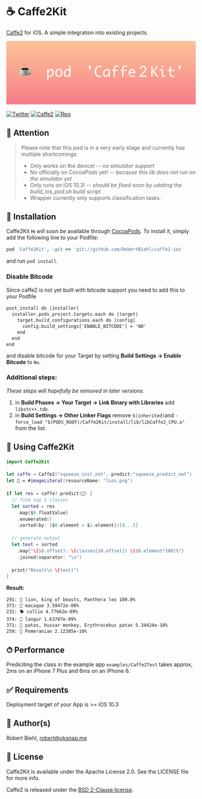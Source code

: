 # ☕️ Caffe2Kit
[Caffe2](https://github.com/caffe2/caffe2) for iOS.
A simple integration into existing projects.

![Caffe2Kit - Simple integration of Caffe2 on iOS.](https://github.com/RobertBiehl/caffe2-ios/blob/master/.github/cover.png)

[![Twitter](https://img.shields.io/badge/Twitter-robeffect-4099FF.svg?style=flat)](https://twitter.com/robeffect)
[![Caffe2](https://img.shields.io/badge/Dep-caffe2-green.svg)](https://caffe2.ai)
[![Req](https://img.shields.io/badge/Req-iOS_10.3-green.svg)](https://github.com/RobertBiehl/caffe2-ios)

## 🚨 Attention
> Please note that this pod is in a very early stage and currently has multiple shortcomings:
> * Only works on the device! -- *no simulator support*
> * No officially on CocoaPods yet! -- *because this lib does not run on the simulator yet* 
> * Only runs on iOS 10.3! -- *should be fixed soon by udating the build_ios_pod.sh build script*
> * Wrapper currently only supports classification tasks.

## 📲 Installation

Caffe2Kit ~~is~~ *will soon be* available through [CocoaPods](http://cocoapods.org). To install
it, simply add the following line to your Podfile:

```ruby
pod 'Caffe2Kit', :git => 'git://github.com/RobertBiehl/caffe2-ios'
```

and run `pod install`.

### Disable Bitcode
Since caffe2 is not yet built with bitcode support you need to add this to your Podfile
```
post_install do |installer|
  installer.pods_project.targets.each do |target|
    target.build_configurations.each do |config|
      config.build_settings['ENABLE_BITCODE'] = 'NO'
    end
  end
end
```
and disable bitcode for your Target by setting **Build Settings -> Enable Bitcode** to `No`.

### Additional steps:
*These steps will hopefully be removed in later versions.*
1) in **Build Phases -> Your Target -> Link Binary with Libraries** add `libstc++.tdb`.
2) in **Build Settings -> Other Linker Flags** remove `$(inherited)`and `-force_load "$(PODS_ROOT)/Caffe2Kit/install/lib/libCaffe2_CPU.a"` from the list.

## 🚀 Using Caffe2Kit

```swift
import Caffe2Kit

let caffe = Caffe2("squeeze_init_net", predict:"squeeze_predict_net")
let 🌅 = #imageLiteral(resourceName: "lion.png")
    
if let res = caffe?.predict(🌅) {
  // find top 5 classes
  let sorted = res
    .map{$0.floatValue}
    .enumerated()
    .sorted(by: {$0.element > $1.element})[0...5]
      
  // generate output
  let text = sorted
    .map{"\($0.offset): \(classes[$0.offset]) \($0.element*100)%"}
    .joined(separator: "\n")

  print("Result\n \(text)")
}
```

**Result:**

```
291: 🦁 lion, king of beasts, Panthera leo 100.0%
373: 🐒 macaque 3.59472e-08%
231: 🐕 collie 4.77662e-09%
374: 🐒 langur 1.63787e-09%
371: 🐒 patas, hussar monkey, Erythrocebus patas 5.34424e-10%
259: 🐶 Pomeranian 2.12385e-10%
```

## ⏱ Performance

Prediciting the class in the example app `examples/Caffe2Test` takes approx, 2ms on an iPhone 7 Plus and 6ms on an iPhone 6.

## ✅ Requirements

Deployment target of your App is >= iOS 10.3

## 🤖 Author(s)

Robert Biehl, robert@oksnap.me

## 📄 License

Caffe2Kit is available under the Apache License 2.0. See the LICENSE file for more info.

Caffe2 is released under the [BSD 2-Clause license](https://github.com/Yangqing/caffe2/blob/master/LICENSE).
